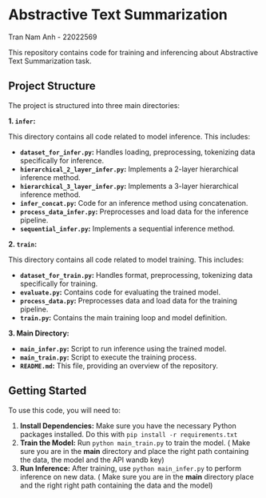 
# Abstractive Text Summarization
Tran Nam Anh - 22022569

This repository contains code for training and inferencing about Abstractive Text Summarization task. 

## Project Structure

The project is structured into three main directories:

**1. `infer`:**

This directory contains all code related to model inference. This includes:

* **`dataset_for_infer.py`:**  Handles loading, preprocessing, tokenizing data specifically for inference.
* **`hierarchical_2_layer_infer.py`:** Implements a 2-layer hierarchical inference method.
* **`hierarchical_3_layer_infer.py`:** Implements a 3-layer hierarchical inference method.
* **`infer_concat.py`:**  Code for an inference method using concatenation.
* **`process_data_infer.py`:**  Preprocesses and load data for the inference pipeline.
* **`sequential_infer.py`:** Implements a sequential inference method.


**2. `train`:**

This directory contains all code related to model training. This includes:

* **`dataset_for_train.py`:** Handles format, preprocessing, tokenizing data specifically for training.
* **`evaluate.py`:**  Contains code for evaluating the trained model.
* **`process_data.py`:**  Preprocesses data and load data for the training pipeline.
* **`train.py`:**  Contains the main training loop and model definition.

**3. Main Directory:**

* **`main_infer.py`:**  Script to run inference using the trained model.
* **`main_train.py`:**  Script to execute the training process.
* **`README.md`:** This file, providing an overview of the repository.

## Getting Started

To use this code, you will need to:

1. **Install Dependencies:**  Make sure you have the necessary Python packages installed. Do this with `pip install -r requirements.txt` 
2. **Train the Model:** Run `python main_train.py` to train the model. ( Make sure you are in the **main** directory and place the right path containing the data, the model and the API wandb key)
3. **Run Inference:** After training, use `python main_infer.py` to perform inference on new data.
( Make sure you are in the **main** directory place and the right right path containing the data and the model)








